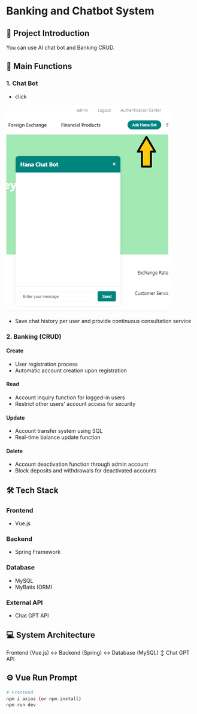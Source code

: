 # Banking and Chatbot System

## 📌 Project Introduction

You can use AI chat bot and Banking CRUD.

## 🚀 Main Functions

### 1. Chat Bot

- click

![click chat bot](./images/chatbot1.png)

- Save chat history per user and provide continuous consultation service

### 2. Banking (CRUD)

#### Create

- User registration process
- Automatic account creation upon registration

#### Read

- Account inquiry function for logged-in users
- Restrict other users' account access for security

#### Update

- Account transfer system using SQL
- Real-time balance update function

#### Delete

- Account deactivation function through admin account
- Block deposits and withdrawals for deactivated accounts

## 🛠 Tech Stack

### Frontend

- Vue.js

### Backend

- Spring Framework

### Database

- MySQL
- MyBatis (ORM)

### External API

- Chat GPT API

## 💻 System Architecture

Frontend (Vue.js) <-> Backend (Spring) <-> Database (MySQL)
↕
Chat GPT API

## ⚙️ Vue Run Prompt

```bash
# Frontend
npm i axios (or npm install)
npm run dev
```
